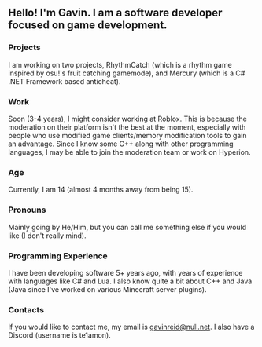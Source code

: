 ## Hello! I'm Gavin. I am a software developer focused on game development.

### Projects
I am working on two projects, RhythmCatch (which is a rhythm game inspired by osu!'s fruit catching gamemode), and Mercury (which is a C# .NET Framework based anticheat).

### Work
Soon (3-4 years), I might consider working at Roblox. This is because the moderation on their platform isn't the best at the moment, especially with people who use modified game clients/memory modification tools to gain an advantage. Since I know some C++
along with other programming languages, I may be able to join the moderation team or work on Hyperion.

### Age
Currently, I am 14 (almost 4 months away from being 15).

### Pronouns
Mainly going by He/Him, but you can call me something else if you would like (I don't really mind).

### Programming Experience
I have been developing software 5+ years ago, with years of experience with languages like C# and Lua. I also know quite a bit about C++ and Java (Java since I've worked on various Minecraft server plugins).

### Contacts
If you would like to contact me, my email is gavinreid@null.net. I also have a Discord (username is te1amon).
